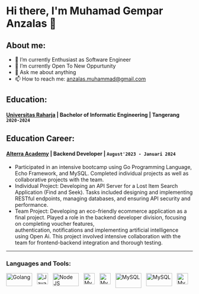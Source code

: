 # Hi there, I'm Muhamad Gempar Anzalas  👋
## About me:
- 🔭 I’m currently Enthusiast as Software Engineer
- 🌱 I’m currently Open To New Oppurtunity
- 💬 Ask me about anything
- 📫 How to reach me: anzalas.muhammad@gmail.com

## Education:
#### [Universitas Raharja](https://www.raharja.ac.id) | Bachelor of Informatic Engineering | Tangerang `2020-2024`

## Education Career:
#### [Alterra Academy](https://academy.alterra.id/) | Backend Developer |  `August'2023 - Januari 2024`
- Participated in an intensive bootcamp using Go Programming Language, Echo Framework, and MySQL. Completed individual projects as well as collaborative projects with the team.
- Individual Project: Developing an API Server for a Lost Item Search Application (Find and Seek). Tasks included designing and implementing RESTful endpoints, managing databases, and 
ensuring API security and performance.
- Team Project: Developing an eco-friendly ecommerce application as a final project. Played a role in the backend developer division, focusing on completing voucher features,     
authentication, notifications and implementing artificial intelligence using Open Ai. This project involved intensive collaboration with the team for frontend-backend integration 
and thorough testing.

---

### Languages and Tools:

<img align="left" alt="Golang" width="70px" height="35px" src="https://openupthecloud.com/wp-content/uploads/2020/01/Golang.png" style="padding-right:10px;" />
<img align="left" alt="Javascript" width="30px" src="https://anzalas.vercel.app/javascript.svg" style="padding-right:10px;" />
<img align="left" alt="Node JS" width="70px" height="35px" src="https://anzalas.vercel.app/nodejs.svg" style="padding-right:10px;" />
<img align="left" alt="MySQL" width="30px" src="https://anzalas.vercel.app/next.svg" style="padding-right:10px;" />
<img align="left" alt="MySQL" width="30px" src="https://anzalas.vercel.app/react.svg" style="padding-right:10px;" />
<img align="left" alt="MySQL" width="70px" height="40px" src="https://anzalas.vercel.app/mysql.svg" style="padding-right:10px;" />
<img align="left" alt="MySQL" width="70px" height="35px" src="https://webimages.mongodb.com/_com_assets/cms/kuyjf3vea2hg34taa-horizontal_default_slate_blue.svg?auto=format%252Ccompress" style="padding-right:10px;" />
<img align="left" alt="MySQL" width="30px" src="https://anzalas.vercel.app/postgresql.svg" style="padding-right:10px;" />

<br />
<br />


